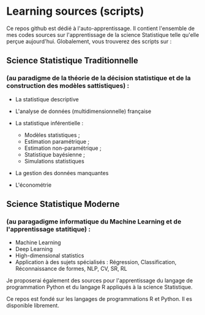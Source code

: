# Learning sources (scripts)
Ce repos github est dédié à l'auto-apprentissage. Il contient l'ensemble de mes codes sources sur l'apprentissage de la science Statistique telle qu'elle perçue aujourd'hui. Globalement, vous trouverez des scripts sur :

## Science Statistique Traditionnelle 
### (au paradigme de la théorie de la décision statistique et de la construction des modèles sattistiques) :

* La statistique descriptive
* L'analyse de données (multidimensionnelle) française
* La statistique inférentielle : 
     
     - Modèles statistiques ;
     - Estimation paramétrique ;  
     - Estimation non-paramétrique ; 
     - Statistique bayésienne ; 
     - Simulations statistiques
     
* La gestion des données manquantes
* L'économétrie

## Science Statistique Moderne 
### (au paragadigme informatique du Machine Learning et de l'apprentissage statitique) :

* Machine Learning
* Deep Learning
* High-dimensional statistics
* Application à des sujets spécialisés : Régression, Classification, Réconnaissance de formes, NLP, CV, SR, RL

Je proposerai également des sources pour l'apprentissage du langage de programmation Python et du langage R appliqués à la science Statistique.

Ce repos est fondé sur les langages de programmations R et Python. Il es disponible librement.
